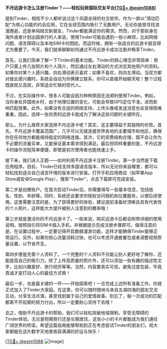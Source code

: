**不丹远游卡怎么注册Tinder？——轻松玩转国际交友平台[[TG💪+ @esim1088](https://t.me/s/esim1088)]**

提到Tinder，相信不少人都听说过这个风靡全球的社交软件。作为一款以“滑动匹配”为核心功能的约会应用，它在全球范围内吸引了无数用户。无论你是想寻找浪漫邂逅，还是单纯结交新朋友，Tinder都能满足你的需求。然而，对于那些身在海外或者计划出国旅行的人来说，使用Tinder可能会遇到一些小麻烦，比如网络问题、语言障碍以及本地SIM卡的困扰。而这时候，拥有一张适合的远游卡就显得尤为重要了。今天，我们就来聊聊如何通过不丹远游卡成功注册并畅享Tinder。

首先，让我们简单了解一下Tinder的基本功能。Tinder的核心理念非常简单：用户只需上传几张照片和个人简介，然后通过左右滑动的方式浏览其他用户的资料。如果你对某个人感兴趣，向右滑动表示喜欢；如果不喜欢，则向左滑动。当双方都对彼此感兴趣时，系统会自动为你俩建立联系，你可以直接开始聊天啦！整个过程既直观又高效，非常适合忙碌的现代人。

不过，在实际操作中，很多人可能会因为种种原因无法顺利使用Tinder。例如，当你身处异国他乡时，由于地理位置的变化，可能会导致GPS定位不准，进而影响匹配效果。此外，如果没有合适的网络支持，上传头像或发送消息也会变得困难重重。因此，选择一张优质的远游卡就成为了解决这些问题的关键所在。

那么，为什么推荐大家选择不丹远游卡呢？其实，这主要得益于其独特的优势。首先，不丹远游卡覆盖范围广，几乎可以无缝连接世界各地的主要城市和地区，确保你在任何地方都能保持稳定的网络连接。其次，它的资费结构合理，既不会让你为不必要的流量买单，又能保证基本需求得到满足。最后但同样重要的是，不丹远游卡的操作流程简单便捷，即使是初次使用者也能快速上手。

接下来，我们进入正题——如何利用不丹远游卡注册Tinder。第一步当然是下载应用程序。目前，Tinder已经支持多国语言版本，所以无论你来自哪里，都可以轻松找到适合自己语言环境的版本进行安装。打开手机应用商店（如苹果App Store或安卓Google Play），搜索“Tinder”，点击下载即可完成安装。

第二步是创建账户。在首次启动Tinder后，你需要填写一些基本信息，包括姓名、性别、年龄等。同时，系统还会要求你授权访问相机和位置服务，以便后续使用。这里需要注意的是，为了获得更好的体验，建议提前准备好清晰且具有代表性的个人照片，这样能大大提升被别人注意到的概率哦！

第三步就是激活你的不丹远游卡了。一般来说，购买远游卡后都会附带详细的使用说明。按照指引将SIM卡插入手机，并根据提示完成注册步骤即可。值得注意的是，在设置过程中，一定要记得开启数据漫游功能，这样才能确保Tinder能够正常运行。另外，如果你担心流量消耗过快，也可以考虑开通套餐包或者调整视频质量设置，以节省开支。

第四步便是完善个人资料了。一个完整的个人资料不仅能让别人更好地了解你，还能提高自己的吸引力。除了上传高质量的照片外，还可以添加一些有趣的描述性文字，比如兴趣爱好、旅行经历等等。当然，内容要真实可信，避免过度包装，毕竟真诚才是打动人心的最佳方式嘛！

最后一步，也是最关键的一环——开始探索吧！一旦完成上述所有准备工作，你就正式加入了Tinder大家庭。在这里，你可以随时随地与来自五湖四海的朋友交流互动，分享生活点滴，甚至找到属于自己的爱情故事。别忘了，每一次成功的匹配都离不开前期的努力付出，所以一定要耐心坚持下去哦！

总之，借助不丹远游卡的帮助，我们可以轻松突破地域限制，享受无障碍的Tinder体验。无论是短期旅行还是长期居住，这张小小的卡片都能成为我们通往广阔世界的桥梁。希望这篇指南能够帮助到正在考虑尝试Tinder的朋友们，祝大家都能在这片数字天地里收获满满的好运与快乐！

[[TG💪+ @esim1088](https://t.me/s/esim1088) ![Image](https://i.postimg.cc/4NQfJmqS/Snipaste-2025-05-13-00-14-12.png)]